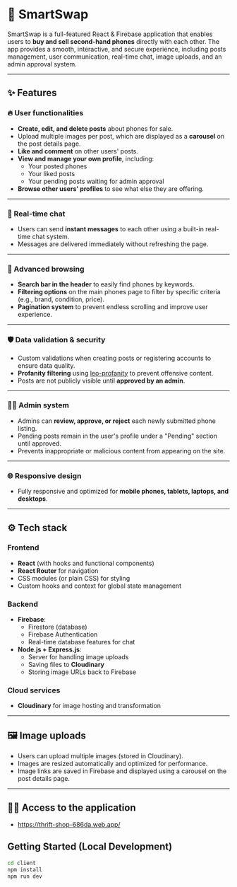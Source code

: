 # 📱 SmartSwap

SmartSwap is a full-featured React & Firebase application that enables users to **buy and sell second-hand phones** directly with each other. The app provides a smooth, interactive, and secure experience, including posts management, user communication, real-time chat, image uploads, and an admin approval system.

---

## ✨ Features

### 🔥 User functionalities

- **Create, edit, and delete posts** about phones for sale.
- Upload multiple images per post, which are displayed as a **carousel** on the post details page.
- **Like and comment** on other users' posts.
- **View and manage your own profile**, including:
  - Your posted phones
  - Your liked posts
  - Your pending posts waiting for admin approval
- **Browse other users' profiles** to see what else they are offering.

---

### 💬 Real-time chat

- Users can send **instant messages** to each other using a built-in real-time chat system.
- Messages are delivered immediately without refreshing the page.

---

### 🔎 Advanced browsing

- **Search bar in the header** to easily find phones by keywords.
- **Filtering options** on the main phones page to filter by specific criteria (e.g., brand, condition, price).
- **Pagination system** to prevent endless scrolling and improve user experience.

---

### 🛡️ Data validation & security

- Custom validations when creating posts or registering accounts to ensure data quality.
- **Profanity filtering** using [leo-profanity](https://github.com/jojoee/leo-profanity) to prevent offensive content.
- Posts are not publicly visible until **approved by an admin**.

---

### 👨‍💻 Admin system

- Admins can **review, approve, or reject** each newly submitted phone listing.
- Pending posts remain in the user's profile under a "Pending" section until approved.
- Prevents inappropriate or malicious content from appearing on the site.

---

### 🌐 Responsive design

- Fully responsive and optimized for **mobile phones, tablets, laptops, and desktops**.

---

## ⚙️ Tech stack

### Frontend

- **React** (with hooks and functional components)
- **React Router** for navigation
- CSS modules (or plain CSS) for styling
- Custom hooks and context for global state management

### Backend

- **Firebase**:
  - Firestore (database)
  - Firebase Authentication
  - Real-time database features for chat
- **Node.js + Express.js**:
  - Server for handling image uploads
  - Saving files to **Cloudinary**
  - Storing image URLs back to Firebase

### Cloud services

- **Cloudinary** for image hosting and transformation

---

## 🖼️ Image uploads

- Users can upload multiple images (stored in Cloudinary).
- Images are resized automatically and optimized for performance.
- Image links are saved in Firebase and displayed using a carousel on the post details page.

---

## 🧑‍💻 Access to the application

- https://thrift-shop-686da.web.app/

## Getting Started (Local Development)

```bash
cd client
npm install
npm run dev
```
